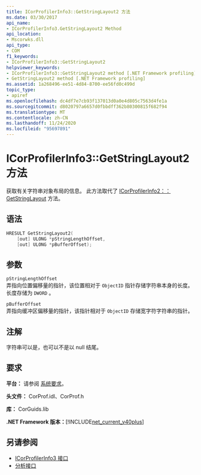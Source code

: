 ```yaml
---
title: ICorProfilerInfo3::GetStringLayout2 方法
ms.date: 03/30/2017
api_name:
- ICorProfilerInfo3.GetStringLayout2 Method
api_location:
- Mscorwks.dll
api_type:
- COM
f1_keywords:
- ICorProfilerInfo3::GetStringLayout2
helpviewer_keywords:
- ICorProfilerInfo3::GetStringLayout2 method [.NET Framework profiling]
- GetStringLayout2 method [.NET Framework profiling]
ms.assetid: 1a268496-ee51-4d84-8700-ee56fd0c499d
topic_type:
- apiref
ms.openlocfilehash: dc4df7e7cb93f137013d0a0e4d805c7563d4fe1a
ms.sourcegitcommit: d8020797a6657d0fbbdff362b80300815f682f94
ms.translationtype: MT
ms.contentlocale: zh-CN
ms.lasthandoff: 11/24/2020
ms.locfileid: "95697891"
---
```

# <a name="icorprofilerinfo3getstringlayout2-method"></a>ICorProfilerInfo3::GetStringLayout2 方法

获取有关字符串对象布局的信息。 此方法取代了 [ICorProfilerInfo2：： GetStringLayout](icorprofilerinfo2-getstringlayout-method.md) 方法。  
  
## <a name="syntax"></a>语法  
  
```cpp  
HRESULT GetStringLayout2(  
    [out] ULONG *pStringLengthOffset,  
    [out] ULONG *pBufferOffset);  
```  
  
## <a name="parameters"></a>参数  

 `pStringLengthOffset`  
 弄指向位置偏移量的指针，该位置相对于 `ObjectID` 指针存储字符串本身的长度。 长度存储为 `DWORD` 。  
  
 `pBufferOffset`  
 弄指向缓冲区偏移量的指针，该指针相对于 `ObjectID` 存储宽字符字符串的指针。  
  
## <a name="remarks"></a>注解  

 字符串可以是，也可以不是以 null 结尾。  
  
## <a name="requirements"></a>要求  

 **平台：** 请参阅 [系统要求](../../get-started/system-requirements.md)。  
  
 **头文件：** CorProf.idl、CorProf.h  
  
 **库：** CorGuids.lib  
  
 **.NET Framework 版本：**[!INCLUDE[net_current_v40plus](../../../../includes/net-current-v40plus-md.md)]  
  
## <a name="see-also"></a>另请参阅

- [ICorProfilerInfo3 接口](icorprofilerinfo3-interface.md)
- [分析接口](profiling-interfaces.md)
